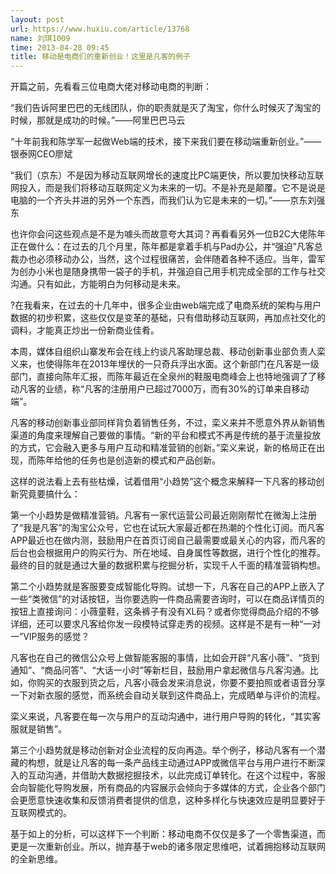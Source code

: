 ```yaml
---
layout: post
url: https://www.huxiu.com/article/13768
name: 刘琪1009
time: 2013-04-28 09:45
title: 移动是电商们的重新创业！这里是凡客的例子
---
```

开篇之前，先看看三位电商大佬对移动电商的判断：

“我们告诉阿里巴巴的无线团队，你的职责就是灭了淘宝，你什么时候灭了淘宝的时候，那就是成功的时候。”——阿里巴巴马云

“十年前我和陈学军一起做Web端的技术，接下来我们要在移动端重新创业。”——银泰网CEO廖斌

“我们（京东）不是因为移动互联网增长的速度比PC端更快，所以要加快移动互联网投入，而是我们将移动互联网定义为未来的一切。不是补充是颠覆。它不是说是电脑的一个齐头并进的另外一个东西，而我们认为它是未来的一切。”——京东刘强东

也许你会问这些观点是不是为噱头而故意夸大其词？再看看另外一位B2C大佬陈年正在做什么：在过去的几个月里，陈年都是拿着手机与Pad办公，并“强迫”凡客总裁办也必须移动办公，当然，这个过程很痛苦，会伴随着各种不适应。当年，雷军为创办小米也是随身携带一袋子的手机，并强迫自己用手机完成全部的工作与社交沟通。只有如此，方能明白为何移动是未来。

?在我看来，在过去的十几年中，很多企业由web端完成了电商系统的架构与用户数据的初步积累，这些仅仅是变革的基础，只有借助移动互联网，再加点社交化的调料，才能真正炒出一份新商业佳肴。

本周，媒体自组织山寨发布会在线上约谈凡客助理总裁、移动创新事业部负责人栾义来，也使得陈年在2013年埋伏的一只奇兵浮出水面。这个新部门在凡客是一级部门，直接向陈年汇报，而陈年最近在全泉州的鞋服电商峰会上也特地强调了了移动凡客的业绩，称“凡客的注册用户已超过7000万，而有30%的订单来自移动端”。

凡客的移动创新事业部同样背负着销售任务，不过，栾义来并不愿意外界从新销售渠道的角度来理解自己要做的事情。“新的平台和模式不再是传统的基于流量投放的方式，它会融入更多与用户互动和精准营销的创新。”栾义来说，新的格局正在出现，而陈年给他的任务也是创造新的模式和产品创新。

这样的说法看上去有些枯燥，试着借用“小趋势”这个概念来解释一下凡客的移动创新究竟要搞什么：

第一个小趋势是做精准营销。凡客有一家代运营公司最近刚刚帮忙在微淘上注册了“我是凡客”的淘宝公众号，它也在试玩大家最近都在热潮的个性化订阅。而凡客APP最近也在做内测，鼓励用户在首页订阅自己最需要或最关心的内容，而凡客的后台也会根据用户的购买行为、所在地域、自身属性等数据，进行个性化的推荐。最终的目的就是通过大量的数据积累与挖掘分析，实现千人千面的精准营销构想。

第二个小趋势就是客服要变成智能化导购。试想一下，凡客在自己的APP上嵌入了一些“类微信”的对话按钮，当你要选购一件商品需要咨询时，可以在商品详情页的按钮上直接询问：小薇童鞋，这条裤子有没有XL码？或者你觉得商品介绍的不够详细，还可以要求凡客给你发一段模特试穿走秀的视频。这样是不是有一种“一对一”VIP服务的感觉？

凡客也在自己的微信公众号上做智能客服的事情，比如会开辟“凡客小薇”、“货到通知”、“商品问答”、“大话一小时”等新栏目，鼓励用户拿起微信与凡客沟通。比如，你购买的衣服到货之后，凡客小薇会发来消息说，你要不要拍照或者语音分享一下对新衣服的感觉，而系统会自动关联到这件商品上，完成晒单与评价的流程。

栾义来说，凡客要在每一次与用户的互动沟通中，进行用户导购的转化，“其实客服就是销售”。

第三个小趋势就是移动创新对企业流程的反向再造。举个例子，移动凡客有一个潜藏的构想，就是让凡客的每一条产品线主动通过APP或微信平台与用户进行不断深入的互动沟通，并借助大数据挖掘技术，以此完成订单转化。在这个过程中，客服会向智能化导购发展，所有商品的内容展示会倾向于多媒体的方式，企业各个部门会更愿意快速收集和反馈消费者提供的信息，这种多样化与快速效应是明显要好于互联网模式的。

基于如上的分析，可以这样下一个判断：移动电商不仅仅是多了一个零售渠道，而更是一次重新创业。所以，抛弃基于web的诸多限定思维吧，试着拥抱移动互联网的全新思维。


